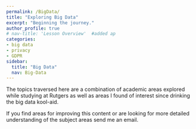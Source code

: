 ```yaml
---
permalink: /BigData/
title: "Exploring Big Data"
excerpt: "Beginning the journey."
author_profile: true
# nav-title: 'Lesson Overview'  #added ap
categories:
- big data
- privacy
- GDPR
sidebar:
  title: "Big Data"
  nav: Big-Data
---
```


The topics traversed here are a combination of academic areas explored while studying at Rutgers as well as areas I found of interest since drinking the big data kool-aid.

If you find areas for improving this content or are looking for more detailed understanding of the subject areas send me an email.
